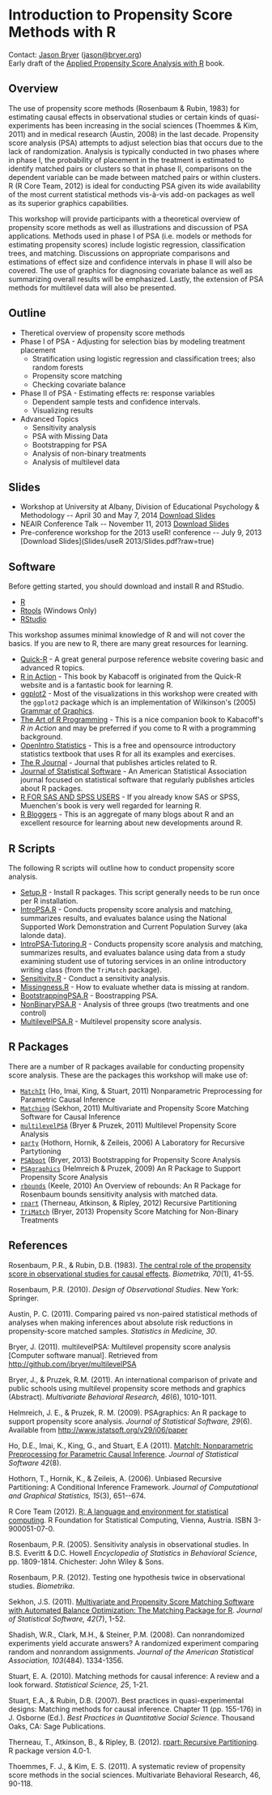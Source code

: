 # Introduction to Propensity Score Methods with R

Contact: [Jason Bryer](http://jason.bryer.org) ([jason@bryer.org](mailto:jason@bryer.org))  
Early draft of the [Applied Propensity Score Analysis with R](http://jason.bryer.org/psa) book.

## Overview

The use of propensity score methods (Rosenbaum & Rubin, 1983) for estimating causal effects in observational studies or certain kinds of quasi-experiments has been increasing in the social sciences (Thoemmes & Kim, 2011) and in medical research (Austin, 2008) in the last decade. Propensity score analysis (PSA) attempts to adjust selection bias that occurs due to the lack of randomization. Analysis is typically conducted in two phases where in phase I, the probability of placement in the treatment is estimated to identify matched pairs or clusters so that in phase II, comparisons on the dependent variable can be made between matched pairs or within clusters. R (R Core Team, 2012) is ideal for conducting PSA given its wide availability of the most current statistical methods vis-à-vis add-on packages as well as its superior graphics capabilities.

This workshop will provide participants with a theoretical overview of propensity score methods as well as illustrations and discussion of PSA applications. Methods used in phase I of PSA (i.e. models or methods for estimating propensity scores) include logistic regression, classification trees, and matching. Discussions on appropriate comparisons and estimations of effect size and confidence intervals in phase II will also be covered. The use of graphics for diagnosing covariate balance as well as summarizing overall results will be emphasized. Lastly, the extension of PSA methods for multilevel data will also be presented.


## Outline

* Theretical overview of propensity score methods
* Phase I of PSA - Adjusting for selection bias by modeling treatment placement
	* Stratification using logistic regression and classification trees; also random forests
	* Propensity score matching
	* Checking covariate balance
* Phase II of PSA - Estimating effects re: response variables
	* Dependent sample tests and confidence intervals. 
	* Visualizing results
* Advanced Topics
	* Sensitivity analysis
	* PSA with Missing Data
	* Bootstrapping for PSA
	* Analysis of non-binary treatments
	* Analysis of multilevel data

## Slides

* Workshop at University at Albany, Division of Educational Psychology & Methodology -- April 30 and May 7, 2014 [Download Slides](Slides/UAlbany2014/Slides.pdf?raw=true)  
* NEAIR Conference Talk -- November 11, 2013 [Download Slides](Slides/NEAIR2013Slides/Slides.pdf?raw=true)
* Pre-conference workshop for the 2013 useR! conference -- July 9, 2013 [Download Slides](Slides/useR 2013/Slides.pdf?raw=true)  

## Software

Before getting started, you should download and install R and RStudio.

* [R](http://cran.r-project.org)
* [Rtools](http://cran.r-project.org/bin/windows/Rtools/) (Windows Only)
* [RStudio](http://www.rstudio.com/ide/download/desktop)

This workshop assumes minimal knowledge of R and will not cover the basics. If you are new to R, there are many great resources for learning.

* [Quick-R](http://statmethods.net/) - A great general purpose reference website covering basic and advanced R topics.
* [R in Action](http://www.manning.com/kabacoff/) - This book by Kabacoff is originated from the Quick-R website and is a fantastic book for learning R.
* [ggplot2](http://ggplot2.org/) - Most of the visualizations in this workshop were created with the `ggplot2` package which is an implementation of Wilkinson's (2005) [Grammar of Graphics](http://www.amazon.com/Grammar-Graphics-Statistics-Computing/dp/0387245448).
* [The Art of R Programming](http://www.amazon.com/The-Art-Programming-Statistical-Software/dp/1593273843/ref=sr_1_6?ie=UTF8&qid=1398807573&sr=8-6&keywords=r) - This is a nice companion book to Kabacoff's *R in Action* and may be preferred if you come to R with a programming background.
* [OpenIntro Statistics](http://www.openintro.org/stat/) - This is a free and opensource introductory statistics textbook that uses R for all its examples and exercises.
* [The R Journal](http://journal.r-project.org/) - Journal that publishes articles related to R.
* [Journal of Statistical Software](http://www.jstatsoft.org/) - An American Statistical Association journal focused on statistical software that regularly publishes articles about R packages.
* [R FOR SAS AND SPSS USERS](https://science.nature.nps.gov/im/datamgmt/statistics/R/documents/R_for_SAS_SPSS_users.pdf) - If you already know SAS or SPSS, Muenchen's book is very well regarded for learning R.
* [R Bloggers](http://www.r-bloggers.com/) - This is an aggregate of many blogs about R and an excellent resource for learning about new developments around R.

## R Scripts

The following R scripts will outline how to conduct propensity score analysis.

* [Setup.R](R-Scripts/Setup.R) - Install R packages. This script generally needs to be run once per R installation.
* [IntroPSA.R](R-Scripts/IntroPSA.R) - Conducts propensity score analysis and matching, summarizes results, and evaluates balance using the National Supported Work Demonstration and Current Population Survey (aka lalonde data).
* [IntroPSA-Tutoring.R](R-Scripts/IntroPSA.R) - Conducts propensity score analysis and matching, summarizes results, and evaluates balance using data from a study examining student use of tutoring services in an online introductory writing class (from the `TriMatch` package).
* [Sensitivity.R](R-Scripts/Sensitivity.R) - Conduct a sensitivity analysis.
* [Missingness.R](R-Scripts/Missingness.R) - How to evaluate whether data is missing at random.
* [BootstrappingPSA.R](R-Scripts/BootstrappingPSA.R) - Boostrapping PSA.
* [NonBinaryPSA.R](R-Scripts/NonBinaryPSA.R) - Analysis of three groups (two treatments and one control)
* [MultilevelPSA.R](R-Scripts/MultilevelPSA.R) - Multilevel propensity score analysis.

## R Packages

There are a number of R packages available for conducting propensity score analysis. These are the packages this workshop will make use of:

* [`MatchIt`](http://gking.harvard.edu/gking/matchit) (Ho, Imai, King, & Stuart, 2011) Nonparametric Preprocessing for Parametric Causal Inference
* [`Matching`](http://sekhon.berkeley.edu/matching/) (Sekhon, 2011) Multivariate and Propensity Score Matching Software for Causal Inference
* [`multilevelPSA`](http://jason.bryer.org/multilevelPSA) (Bryer & Pruzek, 2011) Multilevel Propensity Score Analysis
* [`party`](http://cran.r-project.org/web/packages/party/index.html) (Hothorn, Hornik, & Zeileis, 2006) A Laboratory for Recursive Partytioning
* [`PSAboot`](http://jason.bryer.org/PSAboot) (Bryer, 2013) Bootstrapping for Propensity Score Analysis
* [`PSAgraphics`](http://www.jstatsoft.org/v29/i06/paper) (Helmreich & Pruzek, 2009) An R Package to Support Propensity Score Analysis
* [`rbounds`](http://www.personal.psu.edu/ljk20/rbounds%20vignette.pdf) (Keele, 2010) An Overview of rebounds: An R Package for Rosenbaum bounds sensitivity analysis with matched data.
* [`rpart`](http://cran.r-project.org/web/packages/rpart/index.html) (Therneau, Atkinson, & Ripley, 2012) Recursive Partitioning
* [`TriMatch`](http://jason.bryer.org/TriMatch) (Bryer, 2013) Propensity Score Matching for Non-Binary Treatments

## References

Rosenbaum, P.R., & Rubin, D.B. (1983). [The central role of the propensity score in observational studies for causal effects](http://faculty.smu.edu/Millimet/classes/eco7377/papers/rosenbaum%20rubin%2083a.pdf). *Biometrika, 70*(1), 41-55.

Rosenbaum, P.R. (2010). *Design of Observational Studies*. New York: Springer.

Austin, P. C. (2011). Comparing paired vs non-paired statistical methods of analyses when making inferences about absolute risk reductions in propensity-score matched samples. *Statistics in Medicine, 30*.

Bryer, J. (2011). multilevelPSA: Multilevel propensity score analysis [Computer software manual]. Retrieved from http://github.com/jbryer/multilevelPSA 

Bryer, J., & Pruzek, R.M. (2011). An international comparison of private and public schools using multilevel propensity score methods and graphics (Abstract). *Multivariate Behavioral Research, 46*(6), 1010-1011.

Helmreich, J. E., & Pruzek, R. M. (2009). PSAgraphics: An R package to support propensity score analysis. *Journal of Statistical Software, 29*(6). Available from http://www.jstatsoft.org/v29/i06/paper

Ho, D.E., Imai, K., King, G., and Stuart, E.A (2011). [MatchIt: Nonparametric Preprocessing for Parametric Causal Inference](http://www.jstatsoft.org/v42/i08/). *Journal of Statistical Software 42*(8).

Hothorn, T., Hornik, K., & Zeileis, A. (2006). Unbiased Recursive Partitioning: A Conditional Inference Framework. *Journal of Computational and Graphical Statistics, 15*(3), 651--674.

R Core Team (2012). [R: A language and environment for statistical computing](http://www.R-project.org/). R Foundation for Statistical Computing, Vienna, Austria. ISBN 3-900051-07-0.

Rosenbaum, P.R. (2005). Sensitivity analysis in observational studies. In B.S. Everitt & D.C. Howell *Encyclopedia of Statistics in Behavioral Science*, pp. 1809-1814. Chichester: John Wiley & Sons.

Rosenbaum, P.R. (2012). Testing one hypothesis twice in observational studies. *Biometrika*.

Sekhon, J.S. (2011). [Multivariate and Propensity Score Matching Software with Automated Balance Optimization: The Matching Package for R](http://www.jstatsoft.org/v42/i07/). *Journal of Statistical Software, 42*(7), 1-52.
  
Shadish, W.R., Clark, M.H., & Steiner, P.M. (2008). Can nonrandomized experiments yield accurate answers? A randomized experiment comparing random and nonrandom assignments. *Journal of the American Statistical Association, 103*(484). 1334-1356.

Stuart, E. A. (2010). Matching methods for causal inference: A review and a look forward. *Statistical Science, 25*, 1-21.

Stuart, E.A., & Rubin, D.B. (2007). Best practices in quasi-experimental designs: Matching methods for causal inference. Chapter 11 (pp. 155-176) in J. Osborne (Ed.). *Best Practices in Quantitative Social Science*. Thousand Oaks, CA: Sage Publications.

Therneau, T., Atkinson, B., & Ripley, B. (2012). [rpart: Recursive Partitioning](http://CRAN.R-project.org/package=rpart). R package version 4.0-1. 
  
Thoemmes, F. J., & Kim, E. S. (2011). A systematic review of propensity score methods in the social sciences. Multivariate Behavioral Research, 46, 90-118.



